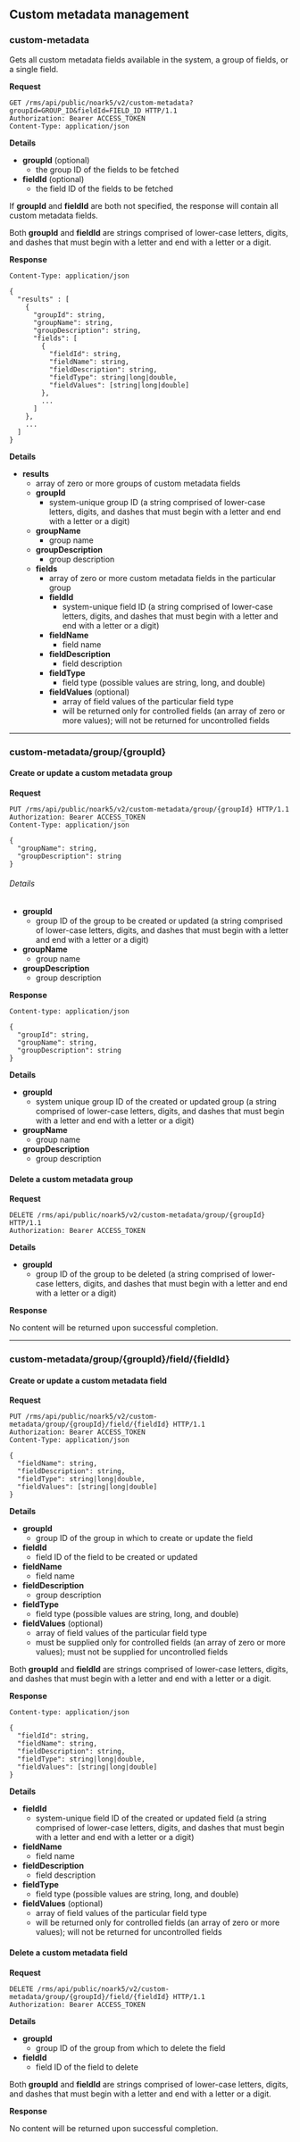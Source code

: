 Custom metadata management
-------------------------------------------------

### **custom-metadata**

Gets all custom metadata fields available in the system, a group of fields, or a single field.

**Request**

``` text
GET /rms/api/public/noark5/v2/custom-metadata?groupId=GROUP_ID&fieldId=FIELD_ID HTTP/1.1
Authorization: Bearer ACCESS_TOKEN
Content-Type: application/json
```

**Details**

- **groupId** (optional)
  - the group ID of the fields to be fetched
- **fieldId** (optional)
  - the field ID of the fields to be fetched

If **groupId** and **fieldId** are both not specified, the response will contain all custom metadata fields.

Both **groupId** and **fieldId** are strings comprised of lower-case letters, digits, and dashes that must begin with a letter and end with a letter or a digit.

**Response**

``` text
Content-Type: application/json

{
  "results" : [
    {
      "groupId": string,
      "groupName": string,
      "groupDescription": string,
      "fields": [
        {
          "fieldId": string,
          "fieldName": string,
          "fieldDescription": string,
          "fieldType": string|long|double,
          "fieldValues": [string|long|double]
        },
        ...
      ]
    },
    ...
  ]
}
```

**Details**

- **results**
  - array of zero or more groups of custom metadata fields
  - **groupId**
    - system-unique group ID (a string comprised of lower-case letters, digits, and dashes that must begin with a letter and end with a letter or a digit)
  - **groupName**
    - group name
  - **groupDescription**
    - group description
  - **fields**
    - array of zero or more custom metadata fields in the particular group
    - **fieldId**
      - system-unique field ID (a string comprised of lower-case letters, digits, and dashes that must begin with a letter and end with a letter or a digit)
    - **fieldName**
      - field name
    - **fieldDescription**
      - field description
    - **fieldType**
      - field type (possible values are string, long, and double)
    - **fieldValues** (optional)
      - array of field values of the particular field type
      - will be returned only for controlled fields (an array of zero or more values); will not be returned for uncontrolled fields

---

### **custom-metadata/group/{groupId}**

#### **Create or update a custom metadata group**

**Request**

``` text
PUT /rms/api/public/noark5/v2/custom-metadata/group/{groupId} HTTP/1.1
Authorization: Bearer ACCESS_TOKEN
Content-Type: application/json

{
  "groupName": string,
  "groupDescription": string
}
```

###### Details

- **groupId**
  - group ID of the group to be created or updated (a string comprised of lower-case letters, digits, and dashes that must begin with a letter and end with a letter or a digit)
- **groupName**
  - group name
- **groupDescription**
  - group description

**Response**

``` text
Content-type: application/json

{
  "groupId": string,
  "groupName": string,
  "groupDescription": string
}
```

**Details**

- **groupId**
  - system unique group ID of the created or updated group (a string comprised of lower-case letters, digits, and dashes that must begin with a letter and end with a letter or a digit)
- **groupName**
  - group name
- **groupDescription**
  - group description

#### **Delete a custom metadata group**

**Request**

``` text
DELETE /rms/api/public/noark5/v2/custom-metadata/group/{groupId} HTTP/1.1
Authorization: Bearer ACCESS_TOKEN
```

**Details**

- **groupId**
  - group ID of the group to be deleted (a string comprised of lower-case letters, digits, and dashes that must begin with a letter and end with a letter or a digit)

**Response**

No content will be returned upon successful completion.

---

### **custom-metadata/group/{groupId}/field/{fieldId}**

#### **Create or update a custom metadata field**

**Request**

``` text
PUT /rms/api/public/noark5/v2/custom-metadata/group/{groupId}/field/{fieldId} HTTP/1.1
Authorization: Bearer ACCESS_TOKEN
Content-Type: application/json

{
  "fieldName": string,
  "fieldDescription": string,
  "fieldType": string|long|double,
  "fieldValues": [string|long|double]
}
```

**Details**

- **groupId**
  - group ID of the group in which to create or update the field
- **fieldId**
  - field ID of the field to be created or updated
- **fieldName**
  - field name
- **fieldDescription**
  - group description
- **fieldType**
  - field type (possible values are string, long, and double)
- **fieldValues** (optional)
  - array of field values of the particular field type
  - must be supplied only for controlled fields (an array of zero or more values); must not be supplied for uncontrolled fields

Both **groupId** and **fieldId** are strings comprised of lower-case letters, digits, and dashes that must begin with a letter and end with a letter or a digit.

**Response**

``` text
Content-type: application/json

{
  "fieldId": string,
  "fieldName": string,
  "fieldDescription": string,
  "fieldType": string|long|double,
  "fieldValues": [string|long|double]
}
```

**Details**

- **fieldId**
  - system-unique field ID of the created or updated field (a string comprised of lower-case letters, digits, and dashes that must begin with a letter and end with a letter or a digit)
- **fieldName**
  - field name
- **fieldDescription**
  - field description
- **fieldType**
  - field type (possible values are string, long, and double)
- **fieldValues** (optional)
  - array of field values of the particular field type
  - will be returned only for controlled fields (an array of zero or more values); will not be returned for uncontrolled fields

#### **Delete a custom metadata field**

**Request**

``` text
DELETE /rms/api/public/noark5/v2/custom-metadata/group/{groupId}/field/{fieldId} HTTP/1.1
Authorization: Bearer ACCESS_TOKEN
```

**Details**

- **groupId**
  - group ID of the group from which to delete the field
- **fieldId**
  - field ID of the field to delete

Both **groupId** and **fieldId** are strings comprised of lower-case letters, digits, and dashes that must begin with a letter and end with a letter or a digit.

**Response**

No content will be returned upon successful completion.
